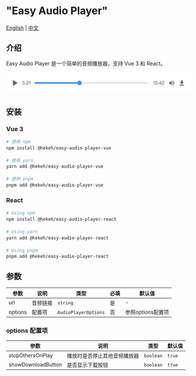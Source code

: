 # "Easy Audio Player"

[English](README.md) | [中文](README.zh-cn.md)

## 介绍

Easy Audio Player 是一个简单的音频播放器，支持 Vue 3 和 React。

![视图](img/demo.png)

## 安装

### Vue 3

```bash
# 使用 npm
npm install @hekeh/easy-audio-player-vue

# 使用 yarn
yarn add @hekeh/easy-audio-player-vue

# 使用 pnpm
pnpm add @hekeh/easy-audio-player-vue
```

### React

```bash
# Using npm
npm install @hekeh/easy-audio-player-react

# Using yarn
yarn add @hekeh/easy-audio-player-react

# Using pnpm
pnpm add @hekeh/easy-audio-player-react
```

## 参数

| 参数    | 说明     | 类型                 | 必填 | 默认值            |
| ------- | -------- | -------------------- | ---- | ----------------- |
| url     | 音频链接 | `string`             | 是   | -                 |
| options | 配置项   | `AudioPlayerOptions` | 否   | 参照options配置项 |

### options 配置项

| 参数               | 说明                         | 类型      | 默认值 |
| ------------------ | ---------------------------- | --------- | ------ |
| stopOthersOnPlay   | 播放时是否停止其他音频播放器 | `boolean` | `true` |
| showDownloadButton | 是否显示下载按钮             | `boolean` | `true` |
